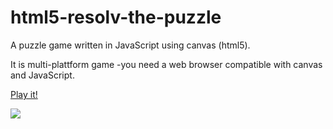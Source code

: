 html5-resolv-the-puzzle
=======================

A puzzle game written in JavaScript using canvas (html5).

It is multi-plattform game -you need a web browser compatible with canvas and JavaScript.

[Play it!](http://binary-sequence.github.com/html5-resolv-the-puzzle/)

<img src="https://lh6.googleusercontent.com/-ClWurIepbac/UKSsp2ZSxAI/AAAAAAAACII/yKfjsvwXCgs/s800/html5-resolv-the-puzzle.jpg" style="border:0;">
